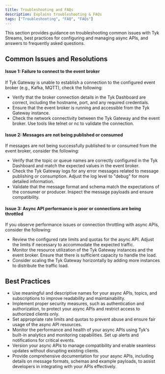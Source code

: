 ```yaml
---
title: Troubleshooting and FAQs
description: Explains troubleshooting & FAQs
tags: ["Troubleshooting", "FAQ", "FAQs"]
---
```


This section provides guidance on troubleshooting common issues with Tyk Streams, best practices for configuring and managing async APIs, and answers to frequently asked questions.

## Common Issues and Resolutions

#### Issue 1: Failure to connect to the event broker

If Tyk Gateway is unable to establish a connection to the configured event broker (e.g., Kafka, MQTT), check the following:

- Verify that the broker connection details in the Tyk Dashboard are correct, including the hostname, port, and any required credentials.
- Ensure that the event broker is running and accessible from the Tyk Gateway instance.
- Check the network connectivity between the Tyk Gateway and the event broker. Use tools like telnet or nc to validate the connection.

#### Issue 2: Messages are not being published or consumed

If messages are not being successfully published to or consumed from the event broker, consider the following:

- Verify that the topic or queue names are correctly configured in the Tyk Dashboard and match the expected values in the event broker.
- Check the Tyk Gateway logs for any error messages related to message publishing or consumption. Adjust the log level to "debug" for more detailed information.
- Validate that the message format and schema match the expectations of the consumer or producer. Inspect the message payloads and ensure compatibility.

#### Issue 3: Async API performance is poor or connections are being throttled

If you observe performance issues or connection throttling with async APIs, consider the following:

- Review the configured rate limits and quotas for the async API. Adjust the limits if necessary to accommodate the expected traffic.
- Monitor the resource utilization of the Tyk Gateway instances and the event broker. Ensure that there is sufficient capacity to handle the load.
- Consider scaling the Tyk Gateway horizontally by adding more instances to distribute the traffic load.

## Best Practices

- Use meaningful and descriptive names for your async APIs, topics, and subscriptions to improve readability and maintainability.
- Implement proper security measures, such as authentication and authorization, to protect your async APIs and restrict access to authorized clients only.
- Set appropriate rate limits and quotas to prevent abuse and ensure fair usage of the async API resources.
- Monitor the performance and health of your async APIs using Tyk's built-in analytics and monitoring capabilities. Set up alerts and notifications for critical events.
- Version your async APIs to manage compatibility and enable seamless updates without disrupting existing clients.
- Provide comprehensive documentation for your async APIs, including details on message formats, schemas and example payloads, to assist developers in integrating with your APIs effectively.
